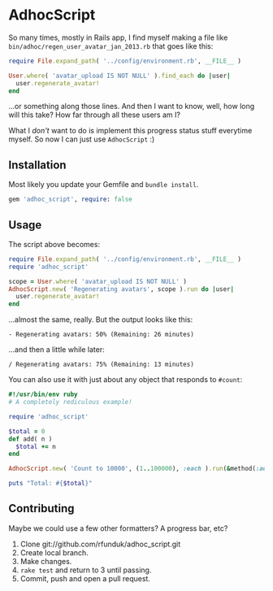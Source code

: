 # AdhocScript

So many times, mostly in Rails app, I find myself making a file
like `bin/adhoc/regen_user_avatar_jan_2013.rb` that goes like this:

~~~ ruby
require File.expand_path( '../config/environment.rb', __FILE__ )

User.where( 'avatar_upload IS NOT NULL' ).find_each do |user|
  user.regenerate_avatar!
end
~~~

...or something along those lines. And then I want to know, well, how
long will this take? How far through all these users am I?

What I _don't_ want to do is implement this progress status stuff everytime
myself. So now I can just use `AdhocScript` :)


## Installation

Most likely you update your Gemfile and `bundle install`.

~~~ ruby
gem 'adhoc_script', require: false
~~~


## Usage

The script above becomes:

~~~ ruby
require File.expand_path( '../config/environment.rb', __FILE__ )
require 'adhoc_script'

scope = User.where( 'avatar_upload IS NOT NULL' )
AdhocScript.new( 'Regenerating avatars', scope ).run do |user|
  user.regenerate_avatar!
end
~~~

...almost the same, really. But the output looks like this:

~~~
- Regenerating avatars: 50% (Remaining: 26 minutes)
~~~

...and then a little while later:

~~~
/ Regenerating avatars: 75% (Remaining: 13 minutes)
~~~

You can also use it with just about any object that responds to `#count`:

~~~ ruby
#!/usr/bin/env ruby
# A completely rediculous example!

require 'adhoc_script'

$total = 0
def add( n )
  $total += n
end

AdhocScript.new( 'Count to 10000', (1..100000), :each ).run(&method(:add))

puts "Total: #{$total}"
~~~



## Contributing

Maybe we could use a few other formatters? A progress bar, etc?

1. Clone git://github.com/rfunduk/adhoc_script.git
2. Create local branch.
3. Make changes.
4. `rake test` and return to 3 until passing.
5. Commit, push and open a pull request.
